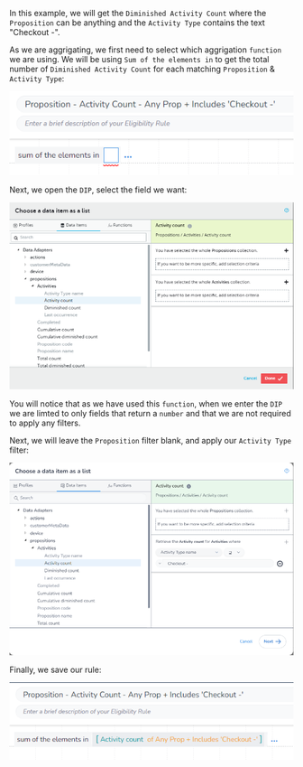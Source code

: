 In this example, we will get the `Diminished Activity Count` where the `Proposition` can be anything and the `Activity Type` contains the text "Checkout -".

As we are aggrigating, we first need to select which aggrigation `function` we are using. We will be using `Sum of the elements in` to get the total number of `Diminished Activity Count` for each matching `Proposition` & `Activity Type`:

![](image_1.png)

Next, we open the `DIP`, select the field we want:

![](image_2.png)

You will notice that as we have used this `function`, when we enter the `DIP` we are limted to only fields that return a `number` and that we are not required to apply any filters.

Next, we will leave the `Proposition` filter blank, and apply our `Activity Type` filter:

![](image_3.png)

Finally, we save our rule:

![](image_4.png)